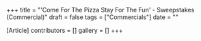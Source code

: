 +++
title = "'Come For The Pizza Stay For The Fun' - Sweepstakes (Commercial)"
draft = false
tags = ["Commercials"]
date = ""

[Article]
contributors = []
gallery = []
+++